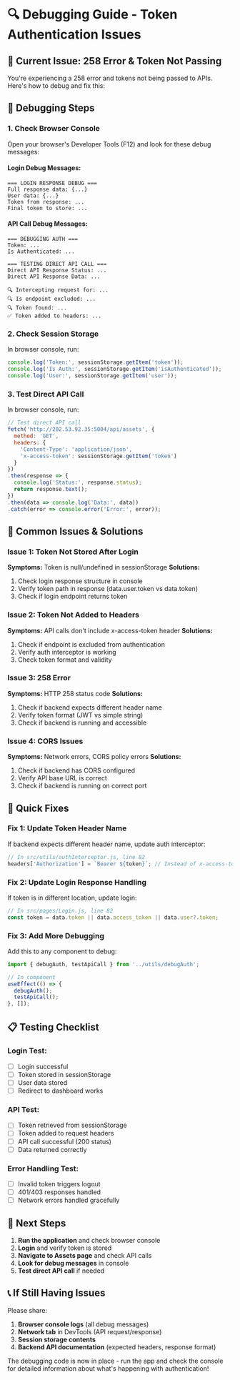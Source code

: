 # 🔍 Debugging Guide - Token Authentication Issues

## 🚨 **Current Issue: 258 Error & Token Not Passing**

You're experiencing a 258 error and tokens not being passed to APIs. Here's how to debug and fix this:

## 🔧 **Debugging Steps**

### 1. **Check Browser Console**
Open your browser's Developer Tools (F12) and look for these debug messages:

#### **Login Debug Messages:**
```
=== LOGIN RESPONSE DEBUG ===
Full response data: {...}
User data: {...}
Token from response: ...
Final token to store: ...
```

#### **API Call Debug Messages:**
```
=== DEBUGGING AUTH ===
Token: ...
Is Authenticated: ...

=== TESTING DIRECT API CALL ===
Direct API Response Status: ...
Direct API Response Data: ...

🔍 Intercepting request for: ...
🔍 Is endpoint excluded: ...
🔍 Token found: ...
✅ Token added to headers: ...
```

### 2. **Check Session Storage**
In browser console, run:
```javascript
console.log('Token:', sessionStorage.getItem('token'));
console.log('Is Auth:', sessionStorage.getItem('isAuthenticated'));
console.log('User:', sessionStorage.getItem('user'));
```

### 3. **Test Direct API Call**
In browser console, run:
```javascript
// Test direct API call
fetch('http://202.53.92.35:5004/api/assets', {
  method: 'GET',
  headers: {
    'Content-Type': 'application/json',
    'x-access-token': sessionStorage.getItem('token')
  }
})
.then(response => {
  console.log('Status:', response.status);
  return response.text();
})
.then(data => console.log('Data:', data))
.catch(error => console.error('Error:', error));
```

## 🐛 **Common Issues & Solutions**

### **Issue 1: Token Not Stored After Login**
**Symptoms:** Token is null/undefined in sessionStorage
**Solutions:**
1. Check login response structure in console
2. Verify token path in response (data.user.token vs data.token)
3. Check if login endpoint returns token

### **Issue 2: Token Not Added to Headers**
**Symptoms:** API calls don't include x-access-token header
**Solutions:**
1. Check if endpoint is excluded from authentication
2. Verify auth interceptor is working
3. Check token format and validity

### **Issue 3: 258 Error**
**Symptoms:** HTTP 258 status code
**Solutions:**
1. Check if backend expects different header name
2. Verify token format (JWT vs simple string)
3. Check if backend is running and accessible

### **Issue 4: CORS Issues**
**Symptoms:** Network errors, CORS policy errors
**Solutions:**
1. Check if backend has CORS configured
2. Verify API base URL is correct
3. Check if backend is running on correct port

## 🔧 **Quick Fixes**

### **Fix 1: Update Token Header Name**
If backend expects different header name, update auth interceptor:
```javascript
// In src/utils/authInterceptor.js, line 82
headers['Authorization'] = `Bearer ${token}`; // Instead of x-access-token
```

### **Fix 2: Update Login Response Handling**
If token is in different location, update login:
```javascript
// In src/pages/Login.js, line 82
const token = data.token || data.access_token || data.user?.token;
```

### **Fix 3: Add More Debugging**
Add this to any component to debug:
```javascript
import { debugAuth, testApiCall } from '../utils/debugAuth';

// In component
useEffect(() => {
  debugAuth();
  testApiCall();
}, []);
```

## 📋 **Testing Checklist**

### **Login Test:**
- [ ] Login successful
- [ ] Token stored in sessionStorage
- [ ] User data stored
- [ ] Redirect to dashboard works

### **API Test:**
- [ ] Token retrieved from sessionStorage
- [ ] Token added to request headers
- [ ] API call successful (200 status)
- [ ] Data returned correctly

### **Error Handling Test:**
- [ ] Invalid token triggers logout
- [ ] 401/403 responses handled
- [ ] Network errors handled gracefully

## 🚀 **Next Steps**

1. **Run the application** and check browser console
2. **Login** and verify token is stored
3. **Navigate to Assets page** and check API calls
4. **Look for debug messages** in console
5. **Test direct API call** if needed

## 📞 **If Still Having Issues**

Please share:
1. **Browser console logs** (all debug messages)
2. **Network tab** in DevTools (API request/response)
3. **Session storage contents**
4. **Backend API documentation** (expected headers, response format)

The debugging code is now in place - run the app and check the console for detailed information about what's happening with authentication!
